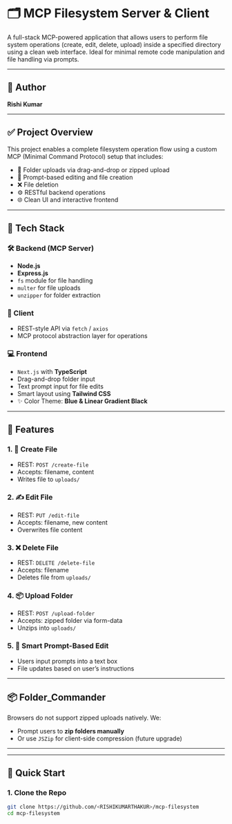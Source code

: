 # 🗂️ MCP Filesystem Server & Client

A full-stack MCP-powered application that allows users to perform file system operations (create, edit, delete, upload) inside a specified directory using a clean web interface. Ideal for minimal remote code manipulation and file handling via prompts.

---

## 👤 Author

**Rishi Kumar**

---

## ✅ Project Overview

This project enables a complete filesystem operation flow using a custom MCP (Minimal Command Protocol) setup that includes:

- 📁 Folder uploads via drag-and-drop or zipped upload
- 📝 Prompt-based editing and file creation
- ❌ File deletion
- ⚙️ RESTful backend operations
- 🌐 Clean UI and interactive frontend

---

## 🔧 Tech Stack

### 🛠 Backend (MCP Server)
- **Node.js**
- **Express.js**
- `fs` module for file handling
- `multer` for file uploads
- `unzipper` for folder extraction

### 📡 Client
- REST-style API via `fetch` / `axios`
- MCP protocol abstraction layer for operations

### 💻 Frontend
- `Next.js` with **TypeScript**
- Drag-and-drop folder input
- Text prompt input for file edits
- Smart layout using **Tailwind CSS**
- ✨ Color Theme: **Blue & Linear Gradient Black**

---

## 🧩 Features

### 1. 🧾 Create File
- REST: `POST /create-file`
- Accepts: filename, content
- Writes file to `uploads/`

### 2. ✍️ Edit File
- REST: `PUT /edit-file`
- Accepts: filename, new content
- Overwrites file content

### 3. ❌ Delete File
- REST: `DELETE /delete-file`
- Accepts: filename
- Deletes file from `uploads/`

### 4. 📦 Upload Folder
- REST: `POST /upload-folder`
- Accepts: zipped folder via form-data
- Unzips into `uploads/`

### 5. 🧠 Smart Prompt-Based Edit
- Users input prompts into a text box
- File updates based on user’s instructions

---

## 📦 Folder_Commander

Browsers do not support zipped uploads natively. We:
- Prompt users to **zip folders manually**
- Or use `JSZip` for client-side compression (future upgrade)

---

---

## 🚀 Quick Start

### 1. Clone the Repo

```bash
git clone https://github.com/<RISHIKUMARTHAKUR>/mcp-filesystem
cd mcp-filesystem
